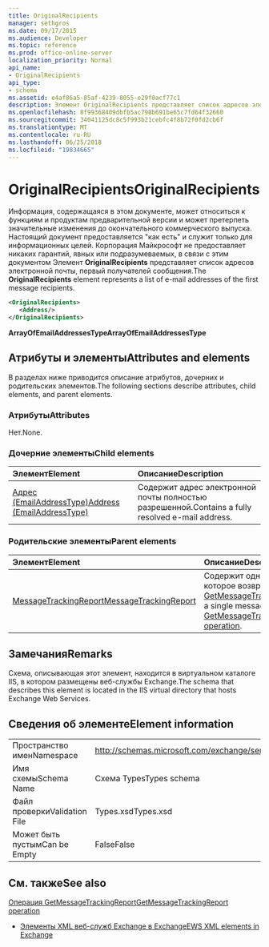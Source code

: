 ```yaml
---
title: OriginalRecipients
manager: sethgros
ms.date: 09/17/2015
ms.audience: Developer
ms.topic: reference
ms.prod: office-online-server
localization_priority: Normal
api_name:
- OriginalRecipients
api_type:
- schema
ms.assetid: e4af86a5-85af-4239-8055-e29f0acf77c1
description: Элемент OriginalRecipients представляет список адресов электронной почты, первый получателей сообщения.
ms.openlocfilehash: 8f99368409dbfb5ac798b691be65c7fd64f32660
ms.sourcegitcommit: 34041125dc8c5f993b21cebfc4f8b72f0fd2cb6f
ms.translationtype: MT
ms.contentlocale: ru-RU
ms.lasthandoff: 06/25/2018
ms.locfileid: "19834665"
---
```

# <a name="originalrecipients"></a><span data-ttu-id="e4c0b-103">OriginalRecipients</span><span class="sxs-lookup"><span data-stu-id="e4c0b-103">OriginalRecipients</span></span>

<span data-ttu-id="e4c0b-104">Информация, содержащаяся в этом документе, может относиться к функциям и продуктам предварительной версии и может претерпеть значительные изменения до окончательного коммерческого выпуска. Настоящий документ предоставляется "как есть" и служит только для информационных целей. Корпорация Майкрософт не предоставляет никаких гарантий, явных или подразумеваемых, в связи с этим документом Элемент **OriginalRecipients** представляет список адресов электронной почты, первый получателей сообщения.</span><span class="sxs-lookup"><span data-stu-id="e4c0b-104">The **OriginalRecipients** element represents a list of e-mail addresses of the first message recipients.</span></span> 
  
```XML
<OriginalRecipients>
   <Address/>
</OriginalRecipients>
```

 <span data-ttu-id="e4c0b-105">**ArrayOfEmailAddressesType**</span><span class="sxs-lookup"><span data-stu-id="e4c0b-105">**ArrayOfEmailAddressesType**</span></span>
## <a name="attributes-and-elements"></a><span data-ttu-id="e4c0b-106">Атрибуты и элементы</span><span class="sxs-lookup"><span data-stu-id="e4c0b-106">Attributes and elements</span></span>

<span data-ttu-id="e4c0b-107">В разделах ниже приводится описание атрибутов, дочерних и родительских элементов.</span><span class="sxs-lookup"><span data-stu-id="e4c0b-107">The following sections describe attributes, child elements, and parent elements.</span></span>
  
### <a name="attributes"></a><span data-ttu-id="e4c0b-108">Атрибуты</span><span class="sxs-lookup"><span data-stu-id="e4c0b-108">Attributes</span></span>

<span data-ttu-id="e4c0b-109">Нет.</span><span class="sxs-lookup"><span data-stu-id="e4c0b-109">None.</span></span>
  
### <a name="child-elements"></a><span data-ttu-id="e4c0b-110">Дочерние элементы</span><span class="sxs-lookup"><span data-stu-id="e4c0b-110">Child elements</span></span>

|<span data-ttu-id="e4c0b-111">**Элемент**</span><span class="sxs-lookup"><span data-stu-id="e4c0b-111">**Element**</span></span>|<span data-ttu-id="e4c0b-112">**Описание**</span><span class="sxs-lookup"><span data-stu-id="e4c0b-112">**Description**</span></span>|
|:-----|:-----|
|[<span data-ttu-id="e4c0b-113">Адрес (EmailAddressType)</span><span class="sxs-lookup"><span data-stu-id="e4c0b-113">Address (EmailAddressType)</span></span>](address-emailaddresstype.md) <br/> |<span data-ttu-id="e4c0b-114">Содержит адрес электронной почты полностью разрешенной.</span><span class="sxs-lookup"><span data-stu-id="e4c0b-114">Contains a fully resolved e-mail address.</span></span>  <br/> |
   
### <a name="parent-elements"></a><span data-ttu-id="e4c0b-115">Родительские элементы</span><span class="sxs-lookup"><span data-stu-id="e4c0b-115">Parent elements</span></span>

|<span data-ttu-id="e4c0b-116">**Элемент**</span><span class="sxs-lookup"><span data-stu-id="e4c0b-116">**Element**</span></span>|<span data-ttu-id="e4c0b-117">**Описание**</span><span class="sxs-lookup"><span data-stu-id="e4c0b-117">**Description**</span></span>|
|:-----|:-----|
|[<span data-ttu-id="e4c0b-118">MessageTrackingReport</span><span class="sxs-lookup"><span data-stu-id="e4c0b-118">MessageTrackingReport</span></span>](messagetrackingreport.md) <br/> |<span data-ttu-id="e4c0b-119">Содержит одно сообщение, которое возвращается в [Операция GetMessageTrackingReport](getmessagetrackingreport-operation.md).</span><span class="sxs-lookup"><span data-stu-id="e4c0b-119">Contains a single message that is returned in a [GetMessageTrackingReport operation](getmessagetrackingreport-operation.md).</span></span>  <br/> |
   
## <a name="remarks"></a><span data-ttu-id="e4c0b-120">Замечания</span><span class="sxs-lookup"><span data-stu-id="e4c0b-120">Remarks</span></span>

<span data-ttu-id="e4c0b-121">Схема, описывающая этот элемент, находится в виртуальном каталоге IIS, в котором размещены веб-службы Exchange.</span><span class="sxs-lookup"><span data-stu-id="e4c0b-121">The schema that describes this element is located in the IIS virtual directory that hosts Exchange Web Services.</span></span>
  
## <a name="element-information"></a><span data-ttu-id="e4c0b-122">Сведения об элементе</span><span class="sxs-lookup"><span data-stu-id="e4c0b-122">Element information</span></span>

|||
|:-----|:-----|
|<span data-ttu-id="e4c0b-123">Пространство имен</span><span class="sxs-lookup"><span data-stu-id="e4c0b-123">Namespace</span></span>  <br/> |http://schemas.microsoft.com/exchange/services/2006/types  <br/> |
|<span data-ttu-id="e4c0b-124">Имя схемы</span><span class="sxs-lookup"><span data-stu-id="e4c0b-124">Schema Name</span></span>  <br/> |<span data-ttu-id="e4c0b-125">Схема Types</span><span class="sxs-lookup"><span data-stu-id="e4c0b-125">Types schema</span></span>  <br/> |
|<span data-ttu-id="e4c0b-126">Файл проверки</span><span class="sxs-lookup"><span data-stu-id="e4c0b-126">Validation File</span></span>  <br/> |<span data-ttu-id="e4c0b-127">Types.xsd</span><span class="sxs-lookup"><span data-stu-id="e4c0b-127">Types.xsd</span></span>  <br/> |
|<span data-ttu-id="e4c0b-128">Может быть пустым</span><span class="sxs-lookup"><span data-stu-id="e4c0b-128">Can be Empty</span></span>  <br/> |<span data-ttu-id="e4c0b-129">False</span><span class="sxs-lookup"><span data-stu-id="e4c0b-129">False</span></span>  <br/> |
   
## <a name="see-also"></a><span data-ttu-id="e4c0b-130">См. также</span><span class="sxs-lookup"><span data-stu-id="e4c0b-130">See also</span></span>



[<span data-ttu-id="e4c0b-131">Операция GetMessageTrackingReport</span><span class="sxs-lookup"><span data-stu-id="e4c0b-131">GetMessageTrackingReport operation</span></span>](getmessagetrackingreport-operation.md)


- [<span data-ttu-id="e4c0b-132">Элементы XML веб-служб Exchange в Exchange</span><span class="sxs-lookup"><span data-stu-id="e4c0b-132">EWS XML elements in Exchange</span></span>](ews-xml-elements-in-exchange.md)

